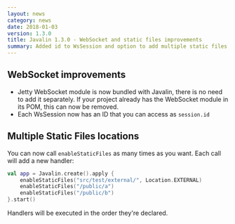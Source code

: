 ```yaml
---
layout: news
category: news
date: 2018-01-03
version: 1.3.0
title: Javalin 1.3.0 - WebSocket and static files improvements
summary: Added id to WsSession and option to add multiple static files locations.
---
```


## WebSocket improvements
* Jetty WebSocket module is now bundled with Javalin, there is no need to add it separately. 
  If your project already has the WebSocket module in its POM, this can now be removed.
* Each WsSession now has an ID that you can access as `session.id`

## Multiple Static Files locations
You can now call `enableStaticFiles` as many times as you want. Each call will add a new handler:

```kotlin
val app = Javalin.create().apply {
    enableStaticFiles("src/test/external/", Location.EXTERNAL)
    enableStaticFiles("/public/a")
    enableStaticFiles("/public/b")
}.start()
```

Handlers will be executed in the order they're declared.
